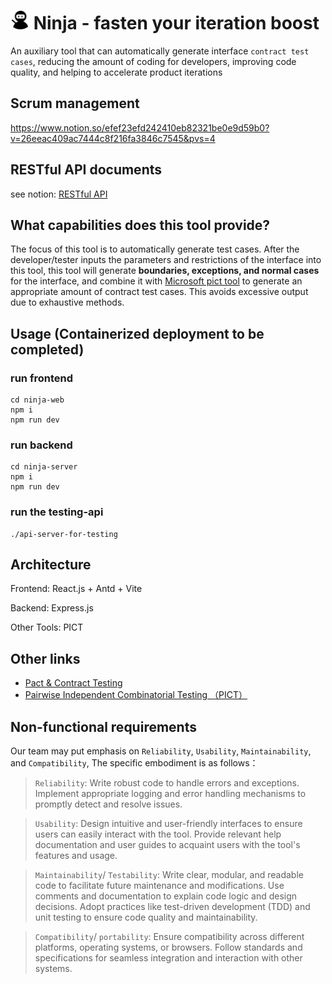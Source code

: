 # <img src="./imgs/logo.svg" width=30 height=30/> Ninja - fasten your iteration boost

 An auxiliary tool that can automatically generate interface `contract test cases`, reducing the amount of coding for developers, improving code quality, and helping to accelerate product iterations


## Scrum management
https://www.notion.so/efef23efd242410eb82321be0e9d59b0?v=26eeac409ac7444c8f216fa3846c7545&pvs=4


## RESTful API documents
see notion: [RESTful API](https://www.notion.so/RESTful-API-1d6e67b9e7474e9982aca0d1127b4b84?pvs=4)




## What capabilities does this tool provide?
The focus of this tool is to automatically generate test cases. After the developer/tester inputs the parameters and restrictions of the interface into this tool, this tool will generate **boundaries, exceptions, and normal cases** for the interface, and combine it with [Microsoft pict tool]((https://github.com/microsoft/pict)) to generate an appropriate amount of contract test cases. This avoids excessive output due to exhaustive methods.

## Usage (Containerized deployment to be completed)
### run frontend
```
cd ninja-web
npm i
npm run dev
```
### run backend
```
cd ninja-server
npm i
npm run dev
```
### run the testing-api
```
./api-server-for-testing
```

## Architecture
Frontend: React.js + Antd + Vite

Backend: Express.js

Other Tools: PICT



## Other links
- [Pact & Contract Testing](https://docs.pact.io/)
- [Pairwise Independent Combinatorial Testing （PICT）](https://github.com/microsoft/pict)


## Non-functional requirements
Our team may put emphasis on `Reliability`, `Usability`, `Maintainability`, and `Compatibility`, The specific embodiment is as follows：
> `Reliability`: Write robust code to handle errors and exceptions. Implement appropriate logging and error handling mechanisms to promptly detect and resolve issues. 

> `Usability`: Design intuitive and user-friendly interfaces to ensure users can easily interact with the tool. Provide relevant help documentation and user guides to acquaint users with the tool's features and usage.

> `Maintainability`/ `Testability`: Write clear, modular, and readable code to facilitate future maintenance and modifications. Use comments and documentation to explain code logic and design decisions. Adopt practices like test-driven development (TDD) and unit testing to ensure code quality and maintainability.

> `Compatibility`/ `portability`: Ensure compatibility across different platforms, operating systems, or browsers. Follow standards and specifications for seamless integration and interaction with other systems.
